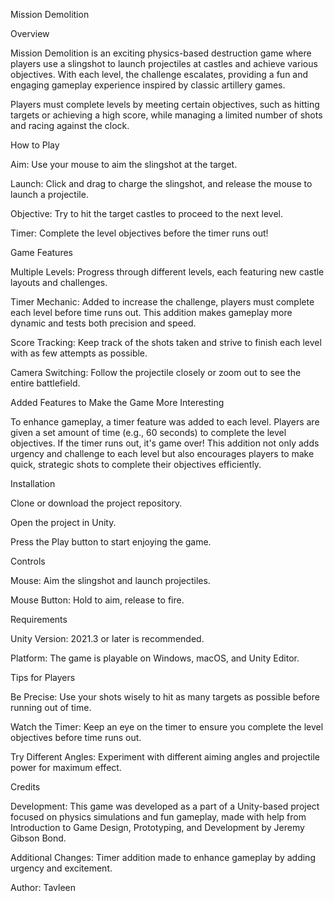 Mission Demolition

Overview

Mission Demolition is an exciting physics-based destruction game where players use a slingshot to launch projectiles at castles and achieve various objectives. With each level, the challenge escalates, providing a fun and engaging gameplay experience inspired by classic artillery games.

Players must complete levels by meeting certain objectives, such as hitting targets or achieving a high score, while managing a limited number of shots and racing against the clock.

How to Play

Aim: Use your mouse to aim the slingshot at the target.

Launch: Click and drag to charge the slingshot, and release the mouse to launch a projectile.

Objective: Try to hit the target castles to proceed to the next level.

Timer: Complete the level objectives before the timer runs out!

Game Features

Multiple Levels: Progress through different levels, each featuring new castle layouts and challenges.

Timer Mechanic: Added to increase the challenge, players must complete each level before time runs out. This addition makes gameplay more dynamic and tests both precision and speed.

Score Tracking: Keep track of the shots taken and strive to finish each level with as few attempts as possible.

Camera Switching: Follow the projectile closely or zoom out to see the entire battlefield.

Added Features to Make the Game More Interesting

To enhance gameplay, a timer feature was added to each level. Players are given a set amount of time (e.g., 60 seconds) to complete the level objectives. If the timer runs out, it's game over! This addition not only adds urgency and challenge to each level but also encourages players to make quick, strategic shots to complete their objectives efficiently.

Installation

Clone or download the project repository.

Open the project in Unity.

Press the Play button to start enjoying the game.

Controls

Mouse: Aim the slingshot and launch projectiles.

Mouse Button: Hold to aim, release to fire.

Requirements

Unity Version: 2021.3 or later is recommended.

Platform: The game is playable on Windows, macOS, and Unity Editor.

Tips for Players

Be Precise: Use your shots wisely to hit as many targets as possible before running out of time.

Watch the Timer: Keep an eye on the timer to ensure you complete the level objectives before time runs out.

Try Different Angles: Experiment with different aiming angles and projectile power for maximum effect.

Credits

Development: This game was developed as a part of a Unity-based project focused on physics simulations and fun gameplay, made with help from Introduction to Game Design, Prototyping, and Development by Jeremy Gibson Bond.

Additional Changes: Timer addition made to enhance gameplay by adding urgency and excitement.

Author: Tavleen


